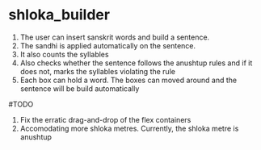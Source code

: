 # shloka_builder
1) The user can insert sanskrit words and build a sentence. 
2) The sandhi is applied automatically on the sentence.
3) It also counts the syllables
4) Also checks whether the sentence follows the anushtup rules and if it does not, marks the syllables violating the rule
5) Each box can hold a word. The boxes can moved around and the sentence will be build automatically

#TODO
1) Fix the erratic drag-and-drop of the flex containers
2) Accomodating more shloka metres. Currently, the shloka metre is anushtup
